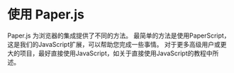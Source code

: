 # 使用 Paper.js

Paper.js 为浏览器的集成提供了不同的方法。 最简单的方法是使用PaperScript，这是我们的JavaScript扩展，可以帮助您完成一些事情。 对于更多高级用户或更大的项目，最好直接使用JavaScript，如关于直接使用JavaScript的教程中所述。

